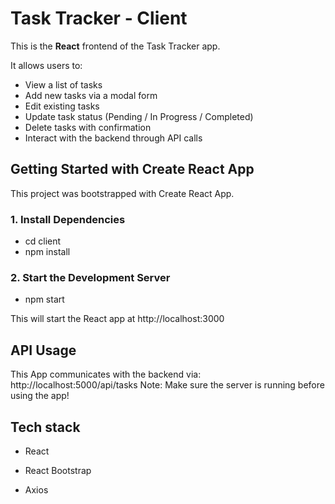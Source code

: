 # Task Tracker - Client

This is the **React** frontend of the Task Tracker app.

It allows users to:
- View a list of tasks
- Add new tasks via a modal form
- Edit existing tasks
- Update task status (Pending / In Progress / Completed)
- Delete tasks with confirmation
- Interact with the backend through API calls

## Getting Started with Create React App

This project was bootstrapped with Create React App.

### 1. Install Dependencies

- cd client
- npm install

### 2. Start the Development Server

- npm start

This will start the React app at http://localhost:3000

## API Usage

This App communicates with the backend via: http://localhost:5000/api/tasks
Note: Make sure the server is running before using the app!

## Tech stack

- React

- React Bootstrap

- Axios